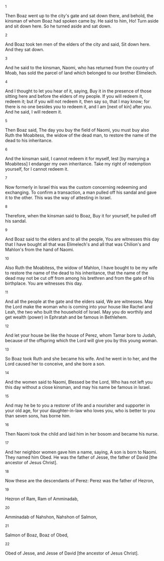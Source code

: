 <sup>1</sup> 

Then Boaz went up to the city's gate and sat down there, and behold, the kinsman of whom Boaz had spoken came by. He said to him, Ho! Turn aside and sit down here. So he turned aside and sat down. 

<sup>2</sup> 

And Boaz took ten men of the elders of the city and said, Sit down here. And they sat down. 

<sup>3</sup> 

And he said to the kinsman, Naomi, who has returned from the country of Moab, has sold the parcel of land which belonged to our brother Elimelech. 

<sup>4</sup> 

And I thought to let you hear of it, saying, Buy it in the presence of those sitting here and before the elders of my people. If you will redeem it, redeem it; but if you will not redeem it, then say so, that I may know; for there is no one besides you to redeem it, and I am [next of kin] after you. And he said, I will redeem it. 

<sup>5</sup> 

Then Boaz said, The day you buy the field of Naomi, you must buy also Ruth the Moabitess, the widow of the dead man, to restore the name of the dead to his inheritance. 

<sup>6</sup> 

And the kinsman said, I cannot redeem it for myself, lest [by marrying a Moabitess] I endanger my own inheritance. Take my right of redemption yourself, for I cannot redeem it. 

<sup>7</sup> 

Now formerly in Israel this was the custom concerning redeeming and exchanging. To confirm a transaction, a man pulled off his sandal and gave it to the other. This was the way of attesting in Israel. 

<sup>8</sup> 

Therefore, when the kinsman said to Boaz, Buy it for yourself, he pulled off his sandal. 

<sup>9</sup> 

And Boaz said to the elders and to all the people, You are witnesses this day that I have bought all that was Elimelech's and all that was Chilion's and Mahlon's from the hand of Naomi. 

<sup>10</sup> 

Also Ruth the Moabitess, the widow of Mahlon, I have bought to be my wife to restore the name of the dead to his inheritance, that the name of the dead may not be cut off from among his brethren and from the gate of his birthplace. You are witnesses this day. 

<sup>11</sup> 

And all the people at the gate and the elders said, We are witnesses. May the Lord make the woman who is coming into your house like Rachel and Leah, the two who built the household of Israel. May you do worthily and get wealth (power) in Ephratah and be famous in Bethlehem. 

<sup>12</sup> 

And let your house be like the house of Perez, whom Tamar bore to Judah, because of the offspring which the Lord will give you by this young woman. 

<sup>13</sup> 

So Boaz took Ruth and she became his wife. And he went in to her, and the Lord caused her to conceive, and she bore a son. 

<sup>14</sup> 

And the women said to Naomi, Blessed be the Lord, Who has not left you this day without a close kinsman, and may his name be famous in Israel. 

<sup>15</sup> 

And may he be to you a restorer of life and a nourisher and supporter in your old age, for your daughter-in-law who loves you, who is better to you than seven sons, has borne him. 

<sup>16</sup> 

Then Naomi took the child and laid him in her bosom and became his nurse. 

<sup>17</sup> 

And her neighbor women gave him a name, saying, A son is born to Naomi. They named him Obed. He was the father of Jesse, the father of David [the ancestor of Jesus Christ]. 

<sup>18</sup> 

Now these are the descendants of Perez: Perez was the father of Hezron, 

<sup>19</sup> 

Hezron of Ram, Ram of Amminadab, 

<sup>20</sup> 

Amminadab of Nahshon, Nahshon of Salmon, 

<sup>21</sup> 

Salmon of Boaz, Boaz of Obed, 

<sup>22</sup> 

Obed of Jesse, and Jesse of David [the ancestor of Jesus Christ].